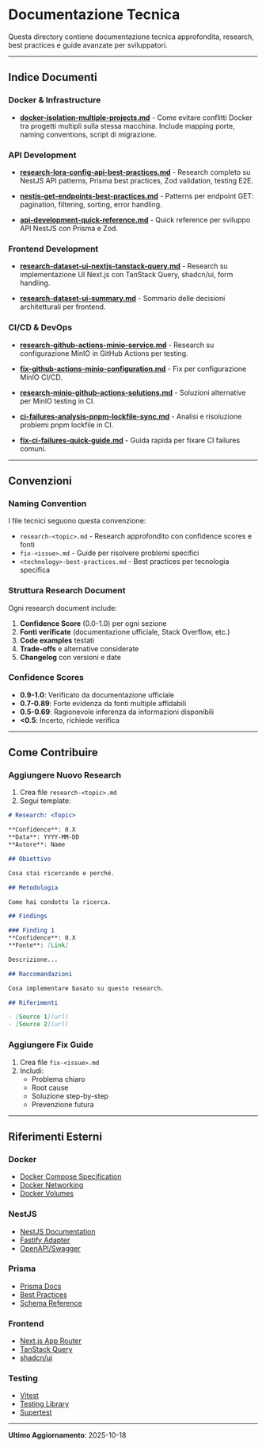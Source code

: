 # Documentazione Tecnica

Questa directory contiene documentazione tecnica approfondita, research, best practices e guide avanzate per sviluppatori.

---

## Indice Documenti

### Docker & Infrastructure

- **[docker-isolation-multiple-projects.md](./docker-isolation-multiple-projects.md)** - Come evitare conflitti Docker tra progetti multipli sulla stessa macchina. Include mapping porte, naming conventions, script di migrazione.

### API Development

- **[research-lora-config-api-best-practices.md](./research-lora-config-api-best-practices.md)** - Research completo su NestJS API patterns, Prisma best practices, Zod validation, testing E2E.

- **[nestjs-get-endpoints-best-practices.md](./nestjs-get-endpoints-best-practices.md)** - Patterns per endpoint GET: pagination, filtering, sorting, error handling.

- **[api-development-quick-reference.md](./api-development-quick-reference.md)** - Quick reference per sviluppo API NestJS con Prisma e Zod.

### Frontend Development

- **[research-dataset-ui-nextjs-tanstack-query.md](./research-dataset-ui-nextjs-tanstack-query.md)** - Research su implementazione UI Next.js con TanStack Query, shadcn/ui, form handling.

- **[research-dataset-ui-summary.md](./research-dataset-ui-summary.md)** - Sommario delle decisioni architetturali per frontend.

### CI/CD & DevOps

- **[research-github-actions-minio-service.md](./research-github-actions-minio-service.md)** - Research su configurazione MinIO in GitHub Actions per testing.

- **[fix-github-actions-minio-configuration.md](./fix-github-actions-minio-configuration.md)** - Fix per configurazione MinIO CI/CD.

- **[research-minio-github-actions-solutions.md](./research-minio-github-actions-solutions.md)** - Soluzioni alternative per MinIO testing in CI.

- **[ci-failures-analysis-pnpm-lockfile-sync.md](./ci-failures-analysis-pnpm-lockfile-sync.md)** - Analisi e risoluzione problemi pnpm lockfile in CI.

- **[fix-ci-failures-quick-guide.md](./fix-ci-failures-quick-guide.md)** - Guida rapida per fixare CI failures comuni.

---

## Convenzioni

### Naming Convention

I file tecnici seguono questa convenzione:

- `research-<topic>.md` - Research approfondito con confidence scores e fonti
- `fix-<issue>.md` - Guide per risolvere problemi specifici
- `<technology>-best-practices.md` - Best practices per tecnologia specifica

### Struttura Research Document

Ogni research document include:

1. **Confidence Score** (0.0-1.0) per ogni sezione
2. **Fonti verificate** (documentazione ufficiale, Stack Overflow, etc.)
3. **Code examples** testati
4. **Trade-offs** e alternative considerate
5. **Changelog** con versioni e date

### Confidence Scores

- **0.9-1.0**: Verificato da documentazione ufficiale
- **0.7-0.89**: Forte evidenza da fonti multiple affidabili
- **0.5-0.69**: Ragionevole inferenza da informazioni disponibili
- **<0.5**: Incerto, richiede verifica

---

## Come Contribuire

### Aggiungere Nuovo Research

1. Crea file `research-<topic>.md`
2. Segui template:

```markdown
# Research: <Topic>

**Confidence**: 0.X
**Data**: YYYY-MM-DD
**Autore**: Name

## Obiettivo

Cosa stai ricercando e perché.

## Metodologia

Come hai condotto la ricerca.

## Findings

### Finding 1
**Confidence**: 0.X
**Fonte**: [Link]

Descrizione...

## Raccomandazioni

Cosa implementare basato su questo research.

## Riferimenti

- [Source 1](url)
- [Source 2](url)
```

### Aggiungere Fix Guide

1. Crea file `fix-<issue>.md`
2. Includi:
   - Problema chiaro
   - Root cause
   - Soluzione step-by-step
   - Prevenzione futura

---

## Riferimenti Esterni

### Docker

- [Docker Compose Specification](https://docs.docker.com/compose/compose-file/)
- [Docker Networking](https://docs.docker.com/network/)
- [Docker Volumes](https://docs.docker.com/storage/volumes/)

### NestJS

- [NestJS Documentation](https://docs.nestjs.com/)
- [Fastify Adapter](https://docs.nestjs.com/techniques/performance)
- [OpenAPI/Swagger](https://docs.nestjs.com/openapi/introduction)

### Prisma

- [Prisma Docs](https://www.prisma.io/docs/)
- [Best Practices](https://www.prisma.io/docs/guides/performance-and-optimization)
- [Schema Reference](https://www.prisma.io/docs/reference/api-reference/prisma-schema-reference)

### Frontend

- [Next.js App Router](https://nextjs.org/docs/app)
- [TanStack Query](https://tanstack.com/query/latest)
- [shadcn/ui](https://ui.shadcn.com/)

### Testing

- [Vitest](https://vitest.dev/)
- [Testing Library](https://testing-library.com/)
- [Supertest](https://github.com/ladjs/supertest)

---

**Ultimo Aggiornamento**: 2025-10-18
